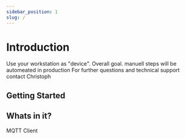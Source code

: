 ```yaml
---
sidebar_position: 1
slug: /
---
```


# Introduction

Use your workstation as "device".
Overall goal.
manuell steps will be automeated in production
For further questions and technical support contact Christoph

## Getting Started



## Whats in it?

MQTT Client
